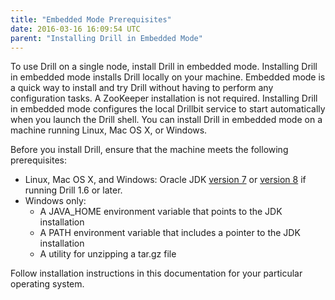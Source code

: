 ```yaml
---
title: "Embedded Mode Prerequisites"
date: 2016-03-16 16:09:54 UTC
parent: "Installing Drill in Embedded Mode"
---
```

To use Drill on a single node, install Drill in embedded mode. Installing Drill in embedded mode installs Drill locally on your machine. Embedded mode is a quick way to install and try Drill without having to perform any configuration tasks. A ZooKeeper installation is not required. Installing Drill in embedded mode configures the local Drillbit service to start automatically when you launch the Drill shell. You can install Drill in embedded mode on a machine running Linux, Mac OS X, or Windows.

Before you install Drill, ensure that the machine meets the following prerequisites:

* Linux, Mac OS X, and Windows: Oracle JDK [version 7](http://www.oracle.com/technetwork/java/javase/downloads/jdk7-downloads-1880260.html) or [version 8](http://www.oracle.com/technetwork/java/javase/downloads/jdk8-downloads-2133151.html) if running Drill 1.6 or later.  
* Windows only:  
  * A JAVA_HOME environment variable that points to the JDK installation  
  * A PATH environment variable that includes a pointer to the JDK installation  
  * A utility for unzipping a tar.gz file 

Follow installation instructions in this documentation for your particular operating system.
